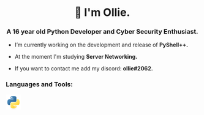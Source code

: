 <h1 align="center">👋 I'm Ollie.</h1>
<h3 align="center">A 16 year old Python Developer and Cyber Security Enthusiast.</h3>

- I’m currently working on the development and release of **PyShell++.**

- At the moment I'm studying **Server Networking.**

- If you want to contact me add my discord: **ollie#2062.**

<h3 align="left">Languages and Tools:</h3>
 <img src="https://raw.githubusercontent.com/devicons/devicon/master/icons/python/python-original.svg" alt="python" width="40" height="40"/> </a> </p>
